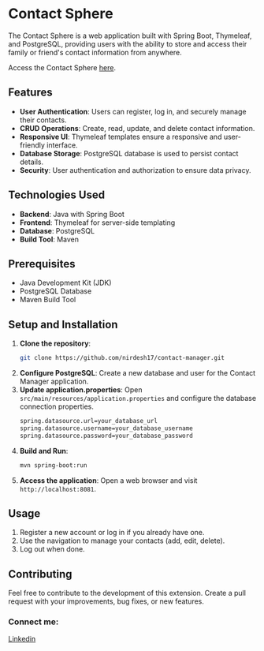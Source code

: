# Contact Sphere

The Contact Sphere is a web application built with Spring Boot, Thymeleaf, and PostgreSQL, providing users with the ability to store and access their family or friend's contact information from anywhere.

Access the Contact Sphere [here](https://contactsphere-13bt.onrender.com).

## Features

- **User Authentication**: Users can register, log in, and securely manage their contacts.
- **CRUD Operations**: Create, read, update, and delete contact information.
- **Responsive UI**: Thymeleaf templates ensure a responsive and user-friendly interface.
- **Database Storage**: PostgreSQL database is used to persist contact details.
- **Security**: User authentication and authorization to ensure data privacy.

## Technologies Used

- **Backend**: Java with Spring Boot
- **Frontend**: Thymeleaf for server-side templating
- **Database**: PostgreSQL
- **Build Tool**: Maven

## Prerequisites

- Java Development Kit (JDK)
- PostgreSQL Database
- Maven Build Tool

## Setup and Installation

1. **Clone the repository**:
   ```bash
   git clone https://github.com/nirdesh17/contact-manager.git
2. **Configure PostgreSQL**: 
Create a new database and user for the Contact Manager application.
3. **Update application.properties**:
Open `src/main/resources/application.properties` and configure the database connection properties.
    ```bash
    spring.datasource.url=your_database_url
    spring.datasource.username=your_database_username
    spring.datasource.password=your_database_password

4. **Build and Run**:
    ```bash
    mvn spring-boot:run
5. **Access the application**:
Open a web browser and visit `http://localhost:8081`.

## Usage
1. Register a new account or log in if you already have one.
2. Use the navigation to manage your contacts (add, edit, delete).
3. Log out when done.


## Contributing
Feel free to contribute to the development of this extension. Create a pull request with your improvements, bug fixes, or new features.

### Connect me:
[Linkedin](https://www.linkedin.com/in/nirdesh-devadiya-55b408209)
